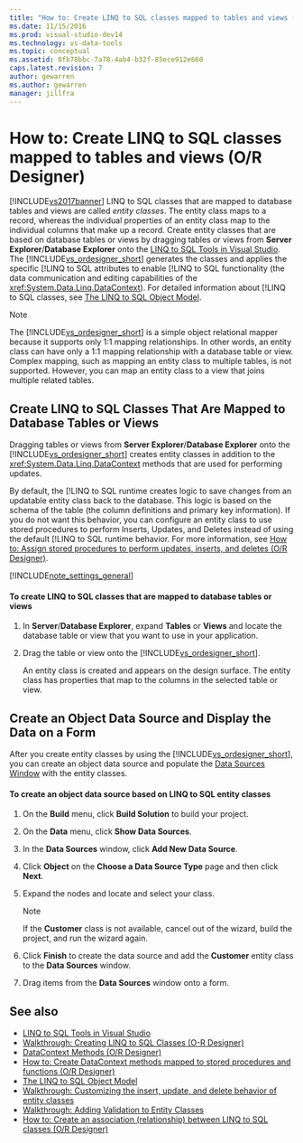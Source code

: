 ```yaml
---
title: "How to: Create LINQ to SQL classes mapped to tables and views (O-R Designer) | Microsoft Docs"
ms.date: 11/15/2016
ms.prod: visual-studio-dev14
ms.technology: vs-data-tools
ms.topic: conceptual
ms.assetid: 0fb78bbc-7a78-4ab4-b32f-85ece912e660
caps.latest.revision: 7
author: gewarren
ms.author: gewarren
manager: jillfra
---
```

# How to: Create LINQ to SQL classes mapped to tables and views (O/R Designer)
[!INCLUDE[vs2017banner](../includes/vs2017banner.md)]
LINQ to SQL classes that are mapped to database tables and views are called *entity classes*. The entity class maps to a record, whereas the individual properties of an entity class map to the individual columns that make up a record. Create entity classes that are based on database tables or views by dragging tables or views from **Server Explorer**/**Database Explorer** onto the [LINQ to SQL Tools in Visual Studio](../data-tools/linq-to-sql-tools-in-visual-studio2.md). The [!INCLUDE[vs_ordesigner_short](../includes/vs-ordesigner-short-md.md)] generates the classes and applies the specific [!LINQ to SQL attributes to enable [!LINQ to SQL functionality (the data communication and editing capabilities of the <xref:System.Data.Linq.DataContext>). For detailed information about [!LINQ to SQL classes, see [The LINQ to SQL Object Model](http://msdn.microsoft.com/library/81dd0c37-e2a4-4694-83b0-f2e49e693810).

> [!NOTE]
> The [!INCLUDE[vs_ordesigner_short](../includes/vs-ordesigner-short-md.md)] is a simple object relational mapper because it supports only 1:1 mapping relationships. In other words, an entity class can have only a 1:1 mapping relationship with a database table or view. Complex mapping, such as mapping an entity class to multiple tables, is not supported. However, you can map an entity class to a view that joins multiple related tables.

## Create LINQ to SQL Classes That Are Mapped to Database Tables or Views
 Dragging tables or views from **Server Explorer**/**Database Explorer** onto the [!INCLUDE[vs_ordesigner_short](../includes/vs-ordesigner-short-md.md)] creates entity classes in addition to the <xref:System.Data.Linq.DataContext> methods that are used for performing updates.

 By default, the [!LINQ to SQL runtime creates logic to save changes from an updatable entity class back to the database. This logic is based on the schema of the table (the column definitions and primary key information). If you do not want this behavior, you can configure an entity class to use stored procedures to perform Inserts, Updates, and Deletes instead of using the default [!LINQ to SQL runtime behavior. For more information, see [How to: Assign stored procedures to perform updates, inserts, and deletes (O/R Designer)](../data-tools/how-to-assign-stored-procedures-to-perform-updates-inserts-and-deletes-o-r-designer.md).

 [!INCLUDE[note_settings_general](../includes/note-settings-general-md.md)]

#### To create LINQ to SQL classes that are mapped to database tables or views

1.  In **Server**/**Database Explorer**, expand **Tables** or **Views** and locate the database table or view that you want to use in your application.

2.  Drag the table or view onto the [!INCLUDE[vs_ordesigner_short](../includes/vs-ordesigner-short-md.md)].

     An entity class is created and appears on the design surface. The entity class has properties that map to the columns in the selected table or view.

## Create an Object Data Source and Display the Data on a Form
 After you create entity classes by using the [!INCLUDE[vs_ordesigner_short](../includes/vs-ordesigner-short-md.md)], you can create an object data source and populate the [Data Sources Window](http://msdn.microsoft.com/library/0d20f699-cc95-45b3-8ecb-c7edf1f67992) with the entity classes.

#### To create an object data source based on LINQ to SQL entity classes

1.  On the **Build** menu, click **Build Solution** to build your project.

2.  On the **Data** menu, click **Show Data Sources**.

3.  In the **Data Sources** window, click **Add New Data Source**.

4.  Click **Object** on the **Choose a Data Source Type** page and then click **Next**.

5.  Expand the nodes and locate and select your class.

    > [!NOTE]
    > If the **Customer** class is not available, cancel out of the wizard, build the project, and run the wizard again.

6.  Click **Finish** to create the data source and add the **Customer** entity class to the **Data Sources** window.

7.  Drag items from the **Data Sources** window onto a form.

## See also

- [LINQ to SQL Tools in Visual Studio](../data-tools/linq-to-sql-tools-in-visual-studio2.md)
- [Walkthrough: Creating LINQ to SQL Classes (O-R Designer)](http://msdn.microsoft.com/library/35aad4a4-2e8a-46e2-ae09-5fbfd333c233)
- [DataContext Methods (O/R Designer)](../data-tools/datacontext-methods-o-r-designer.md)
- [How to: Create DataContext methods mapped to stored procedures and functions (O/R Designer)](../data-tools/how-to-create-datacontext-methods-mapped-to-stored-procedures-and-functions-o-r-designer.md)
- [The LINQ to SQL Object Model](http://msdn.microsoft.com/library/81dd0c37-e2a4-4694-83b0-f2e49e693810)
- [Walkthrough: Customizing the insert, update, and delete behavior of entity classes](../data-tools/walkthrough-customizing-the-insert-update-and-delete-behavior-of-entity-classes.md)
- [Walkthrough: Adding Validation to Entity Classes](http://msdn.microsoft.com/library/85b06a02-b2e3-4534-95b8-d077c8d4c1d7)
- [How to: Create an association (relationship) between LINQ to SQL classes (O/R Designer)](../data-tools/how-to-create-an-association-relationship-between-linq-to-sql-classes-o-r-designer.md)